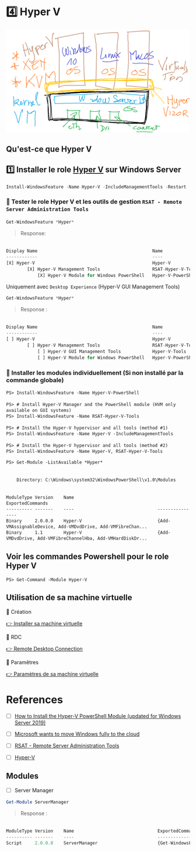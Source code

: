 # :four: Hyper V 

<img src=images/Hyper-V.png width='' height='' > </img>

## Qu'est-ce que Hyper V


## :one: Installer le role [Hyper V](https://docs.microsoft.com/en-us/windows-server/virtualization/hyper-v/get-started/install-the-hyper-v-role-on-windows-server) sur Windows Server

```powershell
Install-WindowsFeature -Name Hyper-V -IncludeManagementTools -Restart
```


### :pushpin: Tester le role Hyper V et les outils de gestion `RSAT - Remote Server Administration Tools`

```powershell
Get-WindowsFeature *Hyper*
```
> Response:
```python

Display Name                                            Name                       Install State
------------                                            ----                       -------------
[X] Hyper-V                                             Hyper-V                        Installed
        [X] Hyper-V Management Tools                    RSAT-Hyper-V-Tools             Installed
            [X] Hyper-V Module for Windows PowerShell   Hyper-V-PowerShell             Installed
```

Uniquement avec `Desktop Experience` (Hyper-V GUI Management Tools)

```powershell
Get-WindowsFeature *Hyper*
```
> Response :
```python

Display Name                                            Name                       Install State
------------                                            ----                       -------------
[ ] Hyper-V                                             Hyper-V                        Available
        [ ] Hyper-V Management Tools                    RSAT-Hyper-V-Tools             Available
            [ ] Hyper-V GUI Management Tools            Hyper-V-Tools                  Available
            [ ] Hyper-V Module for Windows PowerShell   Hyper-V-PowerShell             Available
```


### :pushpin: Installer les modules individuellement (Si non installé par la commande globale)

```
PS> Install-WindowsFeature -Name Hyper-V-PowerShell
 
PS> # Install Hyper-V Manager and the PowerShell module (HVM only available on GUI systems)
PS> Install-WindowsFeature -Name RSAT-Hyper-V-Tools
 
PS> # Install the Hyper-V hypervisor and all tools (method #1)
PS> Install-WindowsFeature -Name Hyper-V -IncludeManagementTools
 
PS> # Install the Hyper-V hypervisor and all tools (method #2)
PS> Install-WindowsFeature -Name Hyper-V, RSAT-Hyper-V-Tools
```


```
PS> Get-Module -ListAvailable *Hyper*


    Directory: C:\Windows\system32\WindowsPowerShell\v1.0\Modules


ModuleType Version    Name                                ExportedCommands
---------- -------    ----                                ----------------
Binary     2.0.0.0    Hyper-V                             {Add-VMAssignableDevice, Add-VMDvdDrive, Add-VMFibreChan...
Binary     1.1        Hyper-V                             {Add-VMDvdDrive, Add-VMFibreChannelHba, Add-VMHardDiskDr...

```

## Voir les commandes Powershell pour le role Hyper V

```
PS> Get-Command -Module Hyper-V
```

## Utilisation de sa machine virtuelle

:pushpin: Création

[:point_right: Installer sa machine virtuelle](.docs/VM.md)

:pushpin: RDC

[:point_right: Remote Desktop Connection](.docs/RDC.md)

:pushpin: Paramêtres

[:point_right: Paramètres de sa machine virtuelle](.docs/IP.md)


# References

- [ ] [How to Install the Hyper-V PowerShell Module (updated for Windows Server 2019)](https://www.altaro.com/hyper-v/install-hyper-v-powershell-module/)

- [ ] [Microsoft wants to move Windows fully to the cloud](https://www.theverge.com/2023/6/27/23775117/microsoft-windows-11-cloud-consumer-strategy)
- [ ] [RSAT - Remote Server Administration Tools](https://learn.microsoft.com/en-us/windows-server/virtualization/hyper-v/manage/remotely-manage-hyper-v-hosts)

- [ ] [Hyper-V](https://learn.microsoft.com/en-us/powershell/module/hyper-v/?view=windowsserver2022-ps)

## Modules 

- [ ] Server Manager

```powershell
Get-Module ServerManager
```
> Response :
```python

ModuleType Version    Name                                ExportedCommands
---------- -------    ----                                ----------------
Script     2.0.0.0    ServerManager                       {Get-WindowsFeature, Install-WindowsFeature, Uninstall-Win...

```
